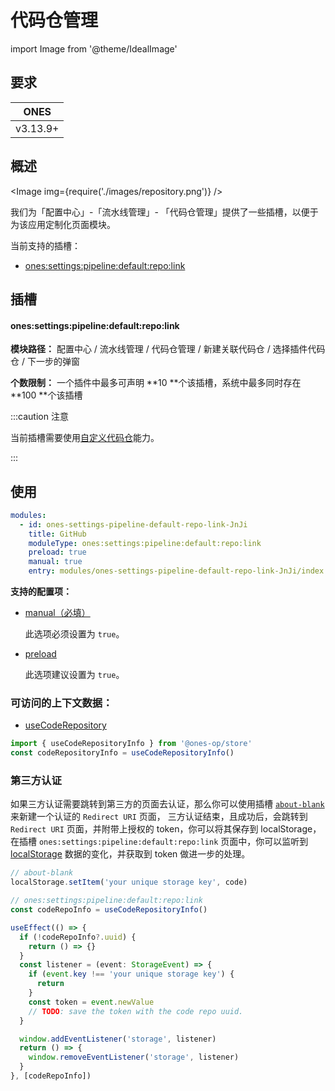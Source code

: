 # 代码仓管理

import Image from '@theme/IdealImage'

## 要求

| **ONES** |
| :------: |
| v3.13.9+ |

## 概述

<Image img={require('./images/repository.png')} />

我们为「配置中心」-「流水线管理」- 「代码仓管理」提供了一些插槽，以便于为该应用定制化页面模块。

当前支持的插槽：

- [ones:settings:pipeline:default:repo:link](#onessettingspipelinedefaultrepolink)

## 插槽

#### ones:settings:pipeline:default:repo:link

**模块路径：** 配置中心 / 流水线管理 / 代码仓管理 / 新建关联代码仓 / 选择插件代码仓 / 下一步的弹窗

**个数限制：** 一个插件中最多可声明 **10 **个该插槽，系统中最多同时存在 **100 **个该插槽

:::caution 注意

当前插槽需要使用[自定义代码仓](../../../../../../business/custom-code-repository/custom-code-repository.mdx)能力。

:::

## 使用

```yaml
modules:
  - id: ones-settings-pipeline-default-repo-link-JnJi
    title: GitHub
    moduleType: ones:settings:pipeline:default:repo:link
    preload: true
    manual: true
    entry: modules/ones-settings-pipeline-default-repo-link-JnJi/index.html
```

**支持的配置项：**

- [manual（必填）](../../../../../../../reference/config/plugin.yaml#manual)

  此选项必须设置为 `true`。

- [preload](../../../../../../../reference/config/plugin.yaml#preload)

  此选项建议设置为 `true`。

### 可访问的上下文数据：

- [useCodeRepository](../../../../../../../reference/packages/store/store.md#useCodeRepository)

```ts
import { useCodeRepositoryInfo } from '@ones-op/store'
const codeRepositoryInfo = useCodeRepositoryInfo()
```

### 第三方认证

如果三方认证需要跳转到第三方的页面去认证，那么你可以使用插槽 [`about-blank`](../../../../../global/blank) 来新建一个认证的 `Redirect URI` 页面，
三方认证结束，且成功后，会跳转到 `Redirect URI` 页面，并附带上授权的 token，你可以将其保存到 localStorage，在插槽 `ones:settings:pipeline:default:repo:link`
页面中，你可以监听到 [localStorage](https://developer.mozilla.org/en-US/docs/Web/API/StorageEvent) 数据的变化，并获取到 token 做进一步的处理。

```ts
// about-blank
localStorage.setItem('your unique storage key', code)
```

```ts
// ones:settings:pipeline:default:repo:link
const codeRepoInfo = useCodeRepositoryInfo()

useEffect(() => {
  if (!codeRepoInfo?.uuid) {
    return () => {}
  }
  const listener = (event: StorageEvent) => {
    if (event.key !== 'your unique storage key') {
      return
    }
    const token = event.newValue
    // TODO: save the token with the code repo uuid.
  }

  window.addEventListener('storage', listener)
  return () => {
    window.removeEventListener('storage', listener)
  }
}, [codeRepoInfo])
```
